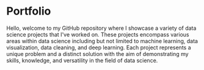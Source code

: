 # Portfolio

Hello, welcome to my GitHub repository where I showcase a variety of data science projects that I've worked on. These projects encompass various areas within data science including but not limited to machine learning, data visualization, data cleaning, and deep learning. Each project represents a unique problem and a distinct solution with the aim of demonstrating my skills, knowledge, and versatility in the field of data science.
